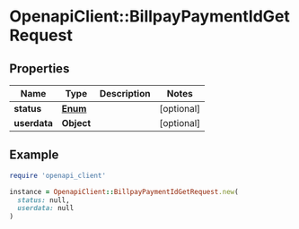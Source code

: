 # OpenapiClient::BillpayPaymentIdGetRequest

## Properties

| Name | Type | Description | Notes |
| ---- | ---- | ----------- | ----- |
| **status** | [**Enum**](Enum.md) |  | [optional] |
| **userdata** | **Object** |  | [optional] |

## Example

```ruby
require 'openapi_client'

instance = OpenapiClient::BillpayPaymentIdGetRequest.new(
  status: null,
  userdata: null
)
```

